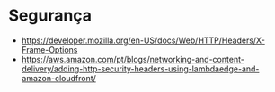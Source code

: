 # Segurança

* https://developer.mozilla.org/en-US/docs/Web/HTTP/Headers/X-Frame-Options
* https://aws.amazon.com/pt/blogs/networking-and-content-delivery/adding-http-security-headers-using-lambdaedge-and-amazon-cloudfront/
